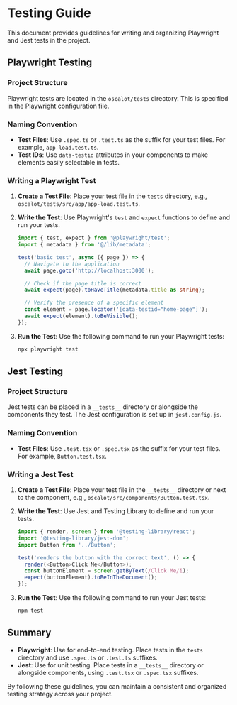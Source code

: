 # Testing Guide

This document provides guidelines for writing and organizing Playwright and Jest tests in the project.

## Playwright Testing

### Project Structure

Playwright tests are located in the `oscalot/tests` directory. This is specified in the Playwright configuration file.

### Naming Convention

- **Test Files**: Use `.spec.ts` or `.test.ts` as the suffix for your test files. For example, `app-load.test.ts`.
- **Test IDs**: Use `data-testid` attributes in your components to make elements easily selectable in tests.

### Writing a Playwright Test

1. **Create a Test File**: Place your test file in the `tests` directory, e.g., `oscalot/tests/src/app/app-load.test.ts`.

2. **Write the Test**: Use Playwright's `test` and `expect` functions to define and run your tests.

   ```typescript
   import { test, expect } from '@playwright/test';
   import { metadata } from '@/lib/metadata';

   test('basic test', async ({ page }) => {
     // Navigate to the application
     await page.goto('http://localhost:3000');

     // Check if the page title is correct
     await expect(page).toHaveTitle(metadata.title as string);

     // Verify the presence of a specific element
     const element = page.locator('[data-testid="home-page"]');
     await expect(element).toBeVisible();
   });
   ```

3. **Run the Test**: Use the following command to run your Playwright tests:

   ```bash
   npx playwright test
   ```

## Jest Testing

### Project Structure

Jest tests can be placed in a `__tests__` directory or alongside the components they test. The Jest configuration is set up in `jest.config.js`.

### Naming Convention

- **Test Files**: Use `.test.tsx` or `.spec.tsx` as the suffix for your test files. For example, `Button.test.tsx`.

### Writing a Jest Test

1. **Create a Test File**: Place your test file in the `__tests__` directory or next to the component, e.g., `oscalot/src/components/Button.test.tsx`.

2. **Write the Test**: Use Jest and Testing Library to define and run your tests.

   ```typescript
   import { render, screen } from '@testing-library/react';
   import '@testing-library/jest-dom';
   import Button from '../Button';

   test('renders the button with the correct text', () => {
     render(<Button>Click Me</Button>);
     const buttonElement = screen.getByText(/Click Me/i);
     expect(buttonElement).toBeInTheDocument();
   });
   ```

3. **Run the Test**: Use the following command to run your Jest tests:

   ```bash
   npm test
   ```

## Summary

- **Playwright**: Use for end-to-end testing. Place tests in the `tests` directory and use `.spec.ts` or `.test.ts` suffixes.
- **Jest**: Use for unit testing. Place tests in a `__tests__` directory or alongside components, using `.test.tsx` or `.spec.tsx` suffixes.

By following these guidelines, you can maintain a consistent and organized testing strategy across your project.
